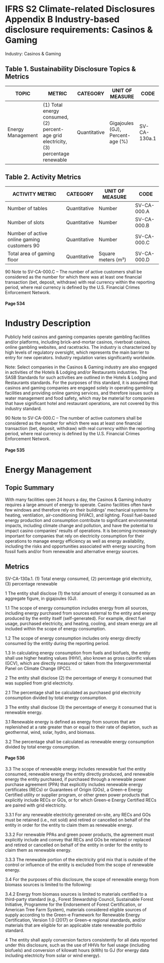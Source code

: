 # IFRS S2 Climate-related Disclosures Appendix B Industry-based disclosure requirements: Casinos & Gaming

Industry: Casinos & Gaming

## Table 1. Sustainability Disclosure Topics & Metrics

| TOPIC | METRIC | CATEGORY | UNIT OF MEASURE | CODE |
|-------|--------|----------|------------------|------|
| Energy Management | (1) Total energy consumed, (2) percent- age grid electricity, (3) percentage renewable | Quantitative | Gigajoules (GJ), Percent- age (%) | SV-CA-130a.1 |

## Table 2. Activity Metrics

| ACTIVITY METRIC | CATEGORY | UNIT OF MEASURE | CODE |
|-----------------|----------|------------------|------|
| Number of tables | Quantitative | Number | SV-CA-000.A |
| Number of slots | Quantitative | Number | SV-CA-000.B |
| Number of active online gaming customers 90 | Quantitative | Number | SV-CA-000.C |
| Total area of gaming floor | Quantitative | Square meters (m²) | SV-CA-000.D |

90 Note to SV-CA-000.C – The number of active customers shall be considered as the number for which there was at least one financial transaction (bet, deposit, withdraw) with real currency within the reporting period, where real currency is defined by the U.S. Financial Crimes Enforcement Network.

#### Page 534

# Industry Description

Publicly held casinos and gaming companies operate gambling facilities and/or platforms, including brick-and-mortar casinos, riverboat casinos, online gambling websites, and racetracks. The industry is characterized by high levels of regulatory oversight, which represents the main barrier to entry for new operators. Industry regulation varies significantly worldwide.

Note: Select companies in the Casinos & Gaming industry are also engaged in activities of the Hotels & Lodging and/or Restaurants industries. The SASB Standards for such activities are outlined in the Hotels & Lodging and Restaurants standards. For the purposes of this standard, it is assumed that casinos and gaming companies are engaged solely in operating gambling facilities and providing online gaming services, and therefore issues such as water management and food safety, which may be material for companies that have significant hotel and restaurant operations, are not covered by this industry standard.

90 Note to SV-CA-000.C – The number of active customers shall be considered as the number for which there was at least one financial transaction (bet, deposit, withdraw) with real currency within the reporting period, where real currency is defined by the U.S. Financial Crimes Enforcement Network.

#### Page 535

# Energy Management

## Topic Summary

With many facilities open 24 hours a day, the Casinos & Gaming industry requires a large amount of energy to operate. Casino facilities often have few windows and therefore rely on their buildings' mechanical systems for heating, ventilation, air-conditioning (HVAC), and lighting. Fossil fuel-based energy production and consumption contribute to significant environmental impacts, including climate change and pollution, and have the potential to impact casino companies' results of operations. It is becoming increasingly important for companies that rely on electricity consumption for their operations to manage energy efficiency as well as energy availability, including the risks and opportunities associated with energy sourcing from fossil fuels and/or from renewable and alternative energy sources.

## Metrics

SV-CA-130a.1. (1) Total energy consumed, (2) percentage grid electricity, (3) percentage renewable

1 The entity shall disclose (1) the total amount of energy it consumed as an aggregate figure, in gigajoules (GJ).

1.1 The scope of energy consumption includes energy from all sources, including energy purchased from sources external to the entity and energy produced by the entity itself (self-generated). For example, direct fuel usage, purchased electricity, and heating, cooling, and steam energy are all included within the scope of energy consumption.

1.2 The scope of energy consumption includes only energy directly consumed by the entity during the reporting period.

1.3 In calculating energy consumption from fuels and biofuels, the entity shall use higher heating values (HHV), also known as gross calorific values (GCV), which are directly measured or taken from the Intergovernmental Panel on Climate Change (IPCC).

2 The entity shall disclose (2) the percentage of energy it consumed that was supplied from grid electricity.

2.1 The percentage shall be calculated as purchased grid electricity consumption divided by total energy consumption.

3 The entity shall disclose (3) the percentage of energy it consumed that is renewable energy.

3.1 Renewable energy is defined as energy from sources that are replenished at a rate greater than or equal to their rate of depletion, such as geothermal, wind, solar, hydro, and biomass.

3.2 The percentage shall be calculated as renewable energy consumption divided by total energy consumption.

#### Page 536

3.3    The scope of renewable energy includes renewable fuel the entity
consumed, renewable energy the entity directly produced, and renewable
energy the entity purchased, if purchased through a renewable power
purchase agreement (PPA) that explicitly includes renewable energy
certificates (RECs) or Guarantees of Origin (GOs), a Green-e Energy
Certified utility or supplier program, or other green power products that
explicitly include RECs or GOs, or for which Green-e Energy Certified RECs
are paired with grid electricity.

3.3.1  For any renewable electricity generated on-site, any RECs and GOs
must be retained (i.e., not sold) and retired or cancelled on behalf
of the entity in order for the entity to claim them as renewable
energy.

3.3.2  For renewable PPAs and green power products, the agreement
must explicitly include and convey that RECs and GOs be retained
or replaced and retired or cancelled on behalf of the entity in order
for the entity to claim them as renewable energy.

3.3.3  The renewable portion of the electricity grid mix that is outside of
the control or influence of the entity is excluded from the scope of
renewable energy.

3.4    For the purposes of this disclosure, the scope of renewable energy from
biomass sources is limited to the following:

3.4.2  Energy from biomass sources is limited to materials certified to a
third-party standard (e.g., Forest Stewardship Council, Sustainable
Forest Initiative, Programme for the Endorsement of Forest
Certification, or American Tree Farm System), materials considered
eligible sources of supply according to the Green-e Framework for
Renewable Energy Certification, Version 1.0 (2017) or Green-e regional
standards, and/or materials that are eligible for an applicable state
renewable portfolio standard.

4      The entity shall apply conversion factors consistently for all data reported under
this disclosure, such as the use of HHVs for fuel usage (including biofuels) and
conversion of kilowatt hours (kWh) to GJ (for energy data including electricity
from solar or wind energy).


